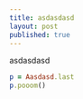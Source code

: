 ```yaml
---
title: asdasdasd
layout: post
published: true
---
```

asdasdasd

```ruby
p = Aasdasd.last
p.pooom()
```